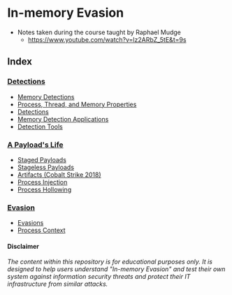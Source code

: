 # In-memory Evasion
- Notes taken during the course taught by Raphael Mudge
  - https://www.youtube.com/watch?v=lz2ARbZ_5tE&t=9s

## Index

### [Detections](https://github.com/Sp4c3Tr4v3l3r/In-Memory-Evasion/blob/main/Memory%20Detections.md)

- [Memory Detections](https://github.com/Sp4c3Tr4v3l3r/In-Memory-Evasion/blob/main/Memory%20Detections.md#memory-detections-1)
- [Process, Thread, and Memory Properties](https://github.com/Sp4c3Tr4v3l3r/In-Memory-Evasion/blob/main/Memory%20Detections.md#process-thread-and-memory-properties)
- [Detections](https://github.com/Sp4c3Tr4v3l3r/In-Memory-Evasion/blob/main/Memory%20Detections.md#detections)
- [Memory Detection Applications](https://github.com/Sp4c3Tr4v3l3r/In-Memory-Evasion/blob/main/Memory%20Detections.md#memory-detection-applications)
- [Detection Tools](https://github.com/Sp4c3Tr4v3l3r/In-Memory-Evasion/blob/main/Memory%20Detections.md#detection-tools)

### [A Payload's Life](https://github.com/Sp4c3Tr4v3l3r/In-Memory-Evasion/blob/main/A%20Payload's%20Life.md)

- [Staged Payloads](https://github.com/Sp4c3Tr4v3l3r/In-Memory-Evasion/blob/main/A%20Payload's%20Life.md#staged-payloads)
- [Stageless Payloads](https://github.com/Sp4c3Tr4v3l3r/In-Memory-Evasion/blob/main/A%20Payload's%20Life.md#stageless-payloads)
- [Artifacts (Cobalt Strike 2018)](https://github.com/Sp4c3Tr4v3l3r/In-Memory-Evasion/blob/main/A%20Payload's%20Life.md#artifacts-cobalt-strike-2018)
- [Process Injection](https://github.com/Sp4c3Tr4v3l3r/In-Memory-Evasion/blob/main/A%20Payload's%20Life.md#process-injection)
- [Process Hollowing](https://github.com/Sp4c3Tr4v3l3r/In-Memory-Evasion/blob/main/A%20Payload's%20Life.md#process-injection)

### [Evasion](https://github.com/Sp4c3Tr4v3l3r/In-Memory-Evasion/blob/main/Evasion.md)

- [Evasions](https://github.com/Sp4c3Tr4v3l3r/In-Memory-Evasion/blob/main/Evasion.md#evasions)
- [Process Context](https://github.com/Sp4c3Tr4v3l3r/In-Memory-Evasion/edit/main/README.md)

#### Disclaimer
*The content within this repository is for educational purposes only. It is designed to help users understand "In-memory Evasion" and test their own system against information security threats and protect their IT infrastructure from similar attacks.*
